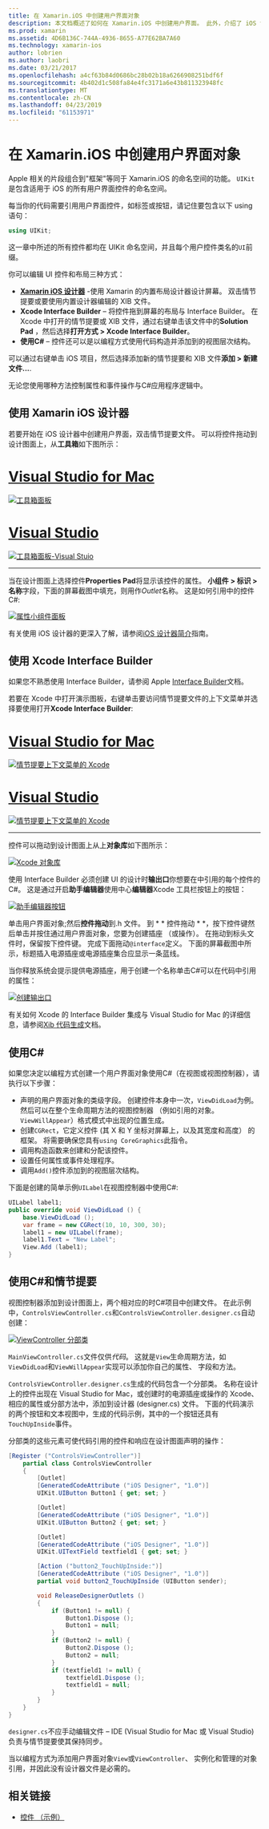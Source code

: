 ```yaml
---
title: 在 Xamarin.iOS 中创建用户界面对象
description: 本文档概述了如何在 Xamarin.iOS 中创建用户界面。 此外，介绍了 iOS 设计器中，Xcode Interface Builder C#，和情节提要。
ms.prod: xamarin
ms.assetid: 4D6B136C-744A-4936-8655-A77E62BA7A60
ms.technology: xamarin-ios
author: lobrien
ms.author: laobri
ms.date: 03/21/2017
ms.openlocfilehash: a4cf63b84d0686bc28b02b18a6266908251bdf6f
ms.sourcegitcommit: 4b402d1c508fa84e4fc3171a6e43b811323948fc
ms.translationtype: MT
ms.contentlocale: zh-CN
ms.lasthandoff: 04/23/2019
ms.locfileid: "61153971"
---
```

# <a name="creating-user-interface-objects-in-xamarinios"></a>在 Xamarin.iOS 中创建用户界面对象

Apple 相关的片段组合到"框架"等同于 Xamarin.iOS 的命名空间的功能。 `UIKit` 是包含适用于 iOS 的所有用户界面控件的命名空间。

每当你的代码需要引用用户界面控件，如标签或按钮，请记住要包含以下 using 语句：

```csharp
using UIKit;
```

这一章中所述的所有控件都均在 UIKit 命名空间，并且每个用户控件类名的`UI`前缀。

你可以编辑 UI 控件和布局三种方式：

-  **[Xamarin iOS 设计器](~/ios/user-interface/designer/index.md)** -使用 Xamarin 的内置布局设计器设计屏幕。 双击情节提要或要使用内置设计器编辑的 XIB 文件。
-  **Xcode Interface Builder** – 将控件拖到屏幕的布局与 Interface Builder。 在 Xcode 中打开的情节提要或 XIB 文件，通过右键单击该文件中的**Solution Pad** ，然后选择**打开方式 > Xcode Interface Builder**。
-  **使用C#**  – 控件还可以是以编程方式使用代码构造并添加到的视图层次结构。

可以通过右键单击 iOS 项目，然后选择添加新的情节提要和 XIB 文件**添加 > 新建文件...**.

无论您使用哪种方法控制属性和事件操作与C#应用程序逻辑中。

## <a name="using-xamarin-ios-designer"></a>使用 Xamarin iOS 设计器

若要开始在 iOS 设计器中创建用户界面，双击情节提要文件。 可以将控件拖动到设计图面上，从**工具箱**如下图所示：

# <a name="visual-studio-for-mactabmacos"></a>[Visual Studio for Mac](#tab/macos)

 [![](creating-ui-objects-images/image2b.png "工具箱面板")](creating-ui-objects-images/image2b.png#lightbox)
 
# <a name="visual-studiotabwindows"></a>[Visual Studio](#tab/windows)

 [![](creating-ui-objects-images/image2b-vs.png "工具箱面板-Visual Stuio")](creating-ui-objects-images/image2b.png#lightbox)
 
-----

当在设计图面上选择控件**Properties Pad**将显示该控件的属性。 **小组件 > 标识 > 名称**字段，下面的屏幕截图中填充，则用作*Outlet*名称。 这是如何引用中的控件C#:

 [![](creating-ui-objects-images/image3b.png "属性小组件面板")](creating-ui-objects-images/image3b.png#lightbox)

有关使用 iOS 设计器的更深入了解，请参阅[iOS 设计器简介](~/ios/user-interface/designer/introduction.md)指南。

## <a name="using-xcode-interface-builder"></a>使用 Xcode Interface Builder

如果您不熟悉使用 Interface Builder，请参阅 Apple [Interface Builder](https://developer.apple.com/xcode/interface-builder/)文档。

若要在 Xcode 中打开演示图板，右键单击要访问情节提要文件的上下文菜单并选择要使用打开**Xcode Interface Builder**:

# <a name="visual-studio-for-mactabmacos"></a>[Visual Studio for Mac](#tab/macos)

 [![](creating-ui-objects-images/imagexcode.png "情节提要上下文菜单的 Xcode")](creating-ui-objects-images/imagexcode.png#lightbox)
 
# <a name="visual-studiotabwindows"></a>[Visual Studio](#tab/windows)

[![](creating-ui-objects-images/imagexcode-vs.png "情节提要上下文菜单的 Xcode")](creating-ui-objects-images/imagexcode-vs.png#lightbox)

-----

控件可以拖动到设计图面上从上**对象库**如下图所示：

 [![](creating-ui-objects-images/image5a.png "Xcode 对象库")](creating-ui-objects-images/image5a.png#lightbox)

使用 Interface Builder 必须创建 UI 的设计时**输出口**你想要在中引用的每个控件的C#。 这是通过开启**助手编辑器**使用中心**编辑器**Xcode 工具栏按钮上的按钮：

 [![](creating-ui-objects-images/image6a.png "助手编辑器按钮")](creating-ui-objects-images/image6a.png#lightbox)

单击用户界面对象;然后**控件拖动**到.h 文件。 到 * * 控件拖动 * *，按下控件键然后单击并按住通过用户界面对象，您要为创建插座 （或操作）。 在拖动到标头文件时，保留按下控件键。 完成下面拖动`@interface`定义。 下面的屏幕截图中所示，标题插入电源插座或电源插座集合应显示一条蓝线。

当你释放系统会提示提供电源插座，用于创建一个名称单击C#可以在代码中引用的属性：

 [![](creating-ui-objects-images/image8a.png "创建输出口")](creating-ui-objects-images/image8a.png#lightbox)

有关如何 Xcode 的 Interface Builder 集成与 Visual Studio for Mac 的详细信息，请参阅[Xib 代码生成](~/ios/internals/xib-code-generation.md#generated)文档。

##  <a name="using-c"></a>使用C#

如果您决定以编程方式创建一个用户界面对象使用C#（在视图或视图控制器），请执行以下步骤：

-  声明的用户界面对象的类级字段。 创建控件本身中一次，`ViewDidLoad`为例。 然后可以在整个生命周期方法的视图控制器 （例如引用的对象。
`ViewWillAppear`）格式模式中出现的位置生成。
-  创建`CGRect`，它定义控件 (其 X 和 Y 坐标对屏幕上，以及其宽度和高度） 的框架。 将需要确保您具有`using CoreGraphics`此指令。
-  调用构造函数来创建和分配该控件。
-  设置任何属性或事件处理程序。
-  调用`Add()`控件添加到的视图层次结构。

下面是创建的简单示例`UILabel`在视图控制器中使用C#:

```csharp
UILabel label1;
public override void ViewDidLoad () {
    base.ViewDidLoad ();
    var frame = new CGRect(10, 10, 300, 30);
    label1 = new UILabel(frame);
    label1.Text = "New Label";
    View.Add (label1);
}
```

<a name="partial_classes" />

## <a name="using-c-and-storyboards"></a>使用C#和情节提要

视图控制器添加到设计图面上，两个相对应的时C#项目中创建文件。 在此示例中，`ControlsViewController.cs`和`ControlsViewController.designer.cs`自动创建：

 [![](creating-ui-objects-images/image9b.png "ViewController 分部类")](creating-ui-objects-images/image9b.png#lightbox)

`MainViewController.cs`文件仅供*代码*。 这就是`View`生命周期方法，如`ViewDidLoad`和`ViewWillAppear`实现可以添加你自己的属性、 字段和方法。

`ControlsViewController.designer.cs`生成的代码包含一个分部类。 名称在设计上的控件出现在 Visual Studio for Mac，或创建时的电源插座或操作的 Xcode、 相应的属性或分部方法中，添加到设计器 (designer.cs) 文件。 下面的代码演示的两个按钮和文本视图中，生成的代码示例，其中的一个按钮还具有`TouchUpInside`事件。

分部类的这些元素可使代码引用的控件和响应在设计图面声明的操作：

```csharp
[Register ("ControlsViewController")]
    partial class ControlsViewController
    {
        [Outlet]
        [GeneratedCodeAttribute ("iOS Designer", "1.0")]
        UIKit.UIButton Button1 { get; set; }

        [Outlet]
        [GeneratedCodeAttribute ("iOS Designer", "1.0")]
        UIKit.UIButton Button2 { get; set; }

        [Outlet]
        [GeneratedCodeAttribute ("iOS Designer", "1.0")]
        UIKit.UITextField textfield1 { get; set; }

        [Action ("button2_TouchUpInside:")]
        [GeneratedCodeAttribute ("iOS Designer", "1.0")]
        partial void button2_TouchUpInside (UIButton sender);

        void ReleaseDesignerOutlets ()
        {
            if (Button1 != null) {
                Button1.Dispose ();
                Button1 = null;
            }
            if (Button2 != null) {
                Button2.Dispose ();
                Button2 = null;
            }
            if (textfield1 != null) {
                textfield1.Dispose ();
                textfield1 = null;
            }
        }
    }
}
```

`designer.cs`不应手动编辑文件 – IDE (Visual Studio for Mac 或 Visual Studio) 负责与情节提要使其保持同步。

当以编程方式为添加用户界面对象`View`或`ViewController`、 实例化和管理的对象引用，并因此没有设计器文件是必需的。



## <a name="related-links"></a>相关链接

- [控件 （示例）](https://developer.xamarin.com/samples/Controls/)
